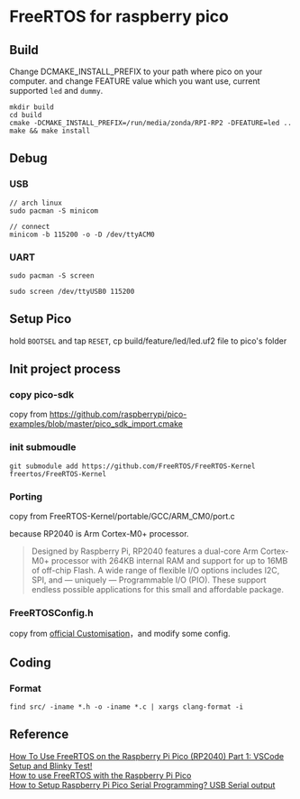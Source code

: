 # FreeRTOS for raspberry pico

## Build

Change DCMAKE_INSTALL_PREFIX to your path where pico on your computer.
and change FEATURE value which you want use, current supported `led` and `dummy`.

```shell
mkdir build
cd build
cmake -DCMAKE_INSTALL_PREFIX=/run/media/zonda/RPI-RP2 -DFEATURE=led ..
make && make install
```

## Debug

### USB

```shell
// arch linux
sudo pacman -S minicom

// connect
minicom -b 115200 -o -D /dev/ttyACM0
```

### UART

```shell
sudo pacman -S screen

sudo screen /dev/ttyUSB0 115200
```

## Setup Pico

hold `BOOTSEL` and tap `RESET`, cp build/feature/led/led.uf2 file to pico's folder

## Init project process

### copy pico-sdk

copy from https://github.com/raspberrypi/pico-examples/blob/master/pico_sdk_import.cmake


### init submoudle

```shell
git submodule add https://github.com/FreeRTOS/FreeRTOS-Kernel freertos/FreeRTOS-Kernel
```

### Porting

copy from FreeRTOS-Kernel/portable/GCC/ARM_CM0/port.c

because RP2040 is Arm Cortex-M0+ processor.

> Designed by Raspberry Pi, RP2040 features a dual-core Arm Cortex-M0+ processor with 264KB internal RAM and support for up to 16MB of off-chip Flash. A wide range of flexible I/O options includes I2C, SPI, and — uniquely — Programmable I/O (PIO). These support endless possible applications for this small and affordable package.

### FreeRTOSConfig.h

copy from [official Customisation](https://www.freertos.org/a00110.html)，and modify some config.

## Coding

### Format

```
find src/ -iname *.h -o -iname *.c | xargs clang-format -i
```

## Reference

[How To Use FreeRTOS on the Raspberry Pi Pico (RP2040) Part 1: VSCode Setup and Blinky Test!](https://www.youtube.com/watch?v=jCZxStjzGA8)  
[How to use FreeRTOS with the Raspberry Pi Pico](https://blog.smittytone.net/2022/02/24/how-to-use-freertos-with-the-raspberry-pi-pico/)  
[How to Setup Raspberry Pi Pico Serial Programming? USB Serial output](https://www.electronicshub.org/raspberry-pi-pico-serial-programming/)  